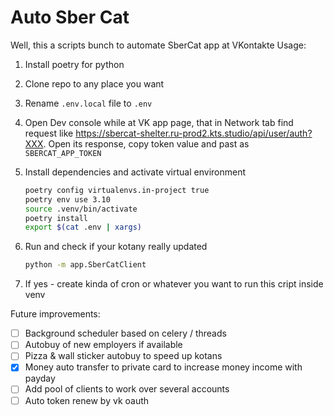 # Auto Sber Cat

Well, this a scripts bunch to automate SberCat app at VKontakte
Usage:

1. Install poetry for python
2. Clone repo to any place you want
3. Rename `.env.local` file to `.env`
4. Open Dev console while at VK app page, that in Network tab find request like https://sbercat-shelter.ru-prod2.kts.studio/api/user/auth?XXX.
   Open its response, copy token value and past as `SBERCAT_APP_TOKEN`
5. Install dependencies and activate virtual environment

   ```bash
   poetry config virtualenvs.in-project true
   poetry env use 3.10
   source .venv/bin/activate
   poetry install
   export $(cat .env | xargs)
   ```

6. Run and check if your kotany really updated

   ```bash
   python -m app.SberCatClient
   ```

7. If yes - create kinda of cron or whatever you want to run this cript inside venv

Future improvements:

- [ ] Background scheduler based on celery / threads
- [ ] Autobuy of new employers if available
- [ ] Pizza & wall sticker autobuy to speed up kotans
- [x] Money auto transfer to private card to increase money income with payday
- [ ] Add pool of clients to work over several accounts
- [ ] Auto token renew by vk oauth
